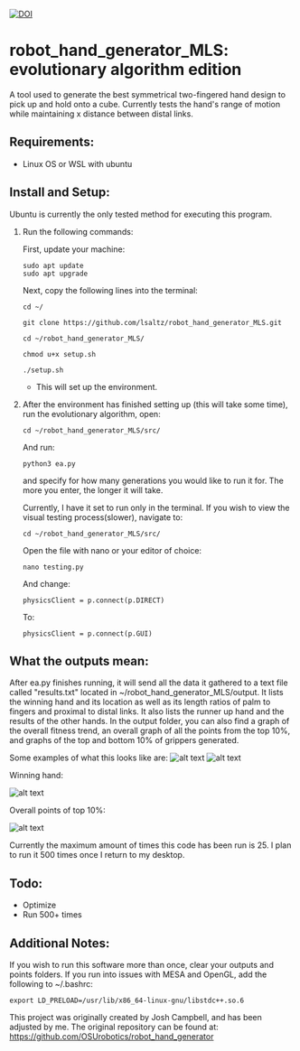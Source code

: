 [![DOI](https://zenodo.org/badge/449414021.svg)](https://zenodo.org/badge/latestdoi/449414021)
# robot_hand_generator_MLS: evolutionary algorithm edition
A tool used to generate the best symmetrical two-fingered hand design to pick up and hold onto a cube. Currently tests the hand's range of motion while maintaining x distance between distal links.

## Requirements:
- Linux OS or WSL with ubuntu


## Install and Setup:
Ubuntu is currently the only tested method for executing this program.


1. Run the following commands:

    First, update your machine:
    
    ```console
    sudo apt update
    sudo apt upgrade
    ```
    Next, copy the following lines into the terminal:
    ```
    cd ~/
    ```
    ```
    git clone https://github.com/lsaltz/robot_hand_generator_MLS.git
    ```
    ```
    cd ~/robot_hand_generator_MLS/
    ```
    ```
    chmod u+x setup.sh
    ```
    ```
    ./setup.sh
    ```

    * This will set up the environment.
    
2. After the environment has finished setting up (this will take some time), run the evolutionary algorithm, open:

    ```console
    cd ~/robot_hand_generator_MLS/src/
    ```
   
   And run:
    
    ```console
    python3 ea.py
    ```
    and specify for how many generations you would like to run it for. The more you enter, the longer it will take. 
    
    Currently, I have it set to run only in the terminal. If you wish to view the visual testing process(slower), navigate to:
    
    ```console
    cd ~/robot_hand_generator_MLS/src/
    ```
    Open the file with nano or your editor of choice:
    
    ```console
    nano testing.py
    ```
    And change:
     ```console
     physicsClient = p.connect(p.DIRECT)
    ```
    To:
     ```console
     physicsClient = p.connect(p.GUI)
    ```
   
## What the outputs mean:

After ea.py finishes running, it will send all the data it gathered to a text file called "results.txt" located in ~/robot_hand_generator_MLS/output.
It lists the winning hand and its location as well as its length ratios of palm to fingers and proximal to distal links. 
It also lists the runner up hand and the results of the other hands. 
In the output folder, you can also find a graph of the overall fitness trend, an overall graph of all the points from the top 10%, and graphs of the top and bottom 10% of grippers generated. 

Some examples of what this looks like are:
![alt text](https://github.com/lsaltz/robot_hand_generator_MLS/blob/main/imgs/results.png?raw=true)
![alt text](https://github.com/lsaltz/robot_hand_generator_MLS/blob/main/imgs/fitness_trend.png?raw=true)
<p align="left">Winning hand: </p>

![alt text](https://github.com/lsaltz/robot_hand_generator_MLS/blob/main/imgs/child_0_5_2m.png?raw=true)

<p align="left">Overall points of top 10%: </p>

![alt text](https://github.com/lsaltz/robot_hand_generator_MLS/blob/main/imgs/overall_graph.png?raw=true)

Currently the maximum amount of times this code has been run is 25. I plan to run it 500 times once I return to my desktop.

## Todo:
- Optimize
- Run 500+ times


## Additional Notes:
If you wish to run this software more than once, clear your outputs and points folders. If you run into issues with MESA and OpenGL, add the following to ~/.bashrc:
```
export LD_PRELOAD=/usr/lib/x86_64-linux-gnu/libstdc++.so.6
```
This project was originally created by Josh Campbell, and has been adjusted by me. The original repository can be found at:
https://github.com/OSUrobotics/robot_hand_generator


